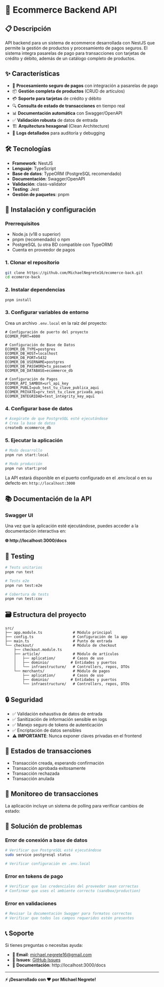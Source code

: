 # 🛒 Ecommerce Backend API

## 📋 Descripción

API backend para un sistema de ecommerce desarrollada con NestJS que permite la gestión de productos y procesamiento de pagos seguros. El sistema integra pasarelas de pago para transacciones con tarjetas de crédito y débito, además de un catálogo completo de productos.

## ✨ Características

- 🔐 **Procesamiento seguro de pagos** con integración a pasarelas de pago
- 📦 **Gestión completa de productos** (CRUD de artículos)
- 💳 **Soporte para tarjetas** de crédito y débito
- 🔍 **Consulta de estado de transacciones** en tiempo real
- 📊 **Documentación automática** con Swagger/OpenAPI
- ✅ **Validación robusta** de datos de entrada
- 🏗️ **Arquitectura hexagonal** (Clean Architecture)
- 📝 **Logs detallados** para auditoría y debugging

## 🛠️ Tecnologías

- **Framework**: NestJS
- **Lenguaje**: TypeScript
- **Base de datos**: TypeORM (PostgreSQL recomendado)
- **Documentación**: Swagger/OpenAPI
- **Validación**: class-validator
- **Testing**: Jest
- **Gestión de paquetes**: pnpm

## 🚀 Instalación y configuración

### Prerrequisitos

- Node.js (v18 o superior)
- pnpm (recomendado) o npm
- PostgreSQL (u otra BD compatible con TypeORM)
- Cuenta en proveedor de pagos

### 1. Clonar el repositorio

```bash
git clone https://github.com/MichaelNegrete16/ecomerce-back.git
cd ecomerce-back
```

### 2. Instalar dependencias

```bash
pnpm install
```

### 3. Configurar variables de entorno

Crea un archivo `.env.local` en la raíz del proyecto:

```env
# Configuración de puerto del proyecto
ECOMER_PORT=4000

# Configuración de Base de Datos
ECOMER_DB_TYPE=postgres
ECOMER_DB_HOST=localhost
ECOMER_DB_PORT=5432
ECOMER_DB_USERNAME=postgres
ECOMER_DB_PASSWORD=tu_password
ECOMER_DB_DATABASE=ecommerce_db

# Configuración de Pagos
ECOMER_API_SAMBOX=url_api_key
ECOMER_PUBLI=pub_test_tu_clave_publica_aqui
ECOMER_PRIVATE=prv_test_tu_clave_privada_aqui
ECOMER_INTEGRIDAD=test_integrity_key_aqui
```

### 4. Configurar base de datos

```bash
# Asegúrate de que PostgreSQL esté ejecutándose
# Crea la base de datos
createdb ecommerce_db
```

### 5. Ejecutar la aplicación

```bash
# Modo desarrollo
pnpm run start:local

# Modo producción
pnpm run start:prod
```

La API estará disponible en el puerto configurado en el .env.local o en su defecto en: `http://localhost:3000`

## 📚 Documentación de la API

### Swagger UI

Una vez que la aplicación esté ejecutándose, puedes acceder a la documentación interactiva en:

**🌐 http://localhost:3000/docs**

## 🧪 Testing

```bash
# Tests unitarios
pnpm run test

# Tests e2e
pnpm run test:e2e

# Cobertura de tests
pnpm run test:cov
```

## 🗃️ Estructura del proyecto

```
src/
├── app.module.ts              # Módulo principal
├── config.ts                  # Configuración de la app
├── main.ts                    # Punto de entrada
└── checkout/                  # Módulo de checkout
    ├── checkout.module.ts
    ├── article/               # Módulo de artículos
    │   ├── aplication/        # Casos de uso
    │   ├── dominio/          # Entidades y puertos
    │   └── infraestructure/   # Controllers, repos, DTOs
    └── merchants/             # Módulo de pagos
        ├── aplication/        # Casos de uso
        ├── dominio/          # Entidades y puertos
        └── infraestructure/   # Controllers, repos, DTOs
```

## 🔒 Seguridad

- ✅ Validación exhaustiva de datos de entrada
- ✅ Sanitización de información sensible en logs
- ✅ Manejo seguro de tokens de autenticación
- ✅ Encriptación de datos sensibles
- ⚠️ **IMPORTANTE**: Nunca exponer claves privadas en el frontend

## 🚦 Estados de transacciones

- Transacción creada, esperando confirmación
- Transacción aprobada exitosamente
- Transacción rechazada
- Transacción anulada

## 🔄 Monitoreo de transacciones

La aplicación incluye un sistema de polling para verificar cambios de estado:

## 🐛 Solución de problemas

### Error de conexión a base de datos

```bash
# Verificar que PostgreSQL esté ejecutándose
sudo service postgresql status

# Verificar configuración en .env.local
```

### Error en tokens de pago

```bash
# Verificar que las credenciales del proveedor sean correctas
# Confirmar que uses el ambiente correcto (sandbox/production)
```

### Error en validaciones

```bash
# Revisar la documentación Swagger para formatos correctos
# Verificar que todos los campos requeridos estén presentes
```

## 📞 Soporte

Si tienes preguntas o necesitas ayuda:

- 📧 **Email**: michael.negrete16@gmail.com
- 💬 **Issues**: [GitHub Issues](https://github.com/MichaelNegrete16/ecomerce-back/issues)
- 📖 **Documentación**: http://localhost:3000/docs


---

**⚡ ¡Desarrollado con ❤️ por Michael Negrete!**
